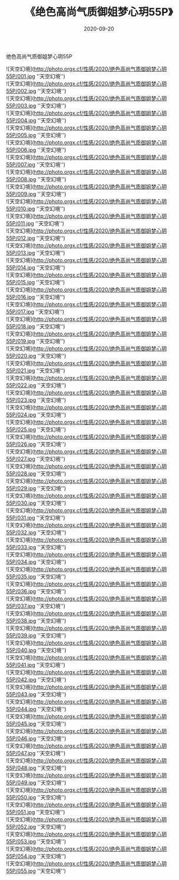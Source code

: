 ﻿---
layout: post
title:  《绝色高尚气质御姐梦心玥55P》
date:   2020-09-20
img: http://photo.orgx.cf/性感/2020/绝色高尚气质御姐梦心玥55P/000.jpg
tags: [美女, 性感, 泳衣]
---

绝色高尚气质御姐梦心玥55P



![天空幻境](http://photo.orgx.cf/性感/2020/绝色高尚气质御姐梦心玥55P/001.jpg ''天空幻境'') <br>
![天空幻境](http://photo.orgx.cf/性感/2020/绝色高尚气质御姐梦心玥55P/002.jpg ''天空幻境'') <br>
![天空幻境](http://photo.orgx.cf/性感/2020/绝色高尚气质御姐梦心玥55P/003.jpg ''天空幻境'') <br>
![天空幻境](http://photo.orgx.cf/性感/2020/绝色高尚气质御姐梦心玥55P/004.jpg ''天空幻境'') <br>
![天空幻境](http://photo.orgx.cf/性感/2020/绝色高尚气质御姐梦心玥55P/005.jpg ''天空幻境'') <br>
![天空幻境](http://photo.orgx.cf/性感/2020/绝色高尚气质御姐梦心玥55P/006.jpg ''天空幻境'') <br>
![天空幻境](http://photo.orgx.cf/性感/2020/绝色高尚气质御姐梦心玥55P/007.jpg ''天空幻境'') <br>
![天空幻境](http://photo.orgx.cf/性感/2020/绝色高尚气质御姐梦心玥55P/008.jpg ''天空幻境'') <br>
![天空幻境](http://photo.orgx.cf/性感/2020/绝色高尚气质御姐梦心玥55P/009.jpg ''天空幻境'') <br>
![天空幻境](http://photo.orgx.cf/性感/2020/绝色高尚气质御姐梦心玥55P/010.jpg ''天空幻境'') <br>
![天空幻境](http://photo.orgx.cf/性感/2020/绝色高尚气质御姐梦心玥55P/011.jpg ''天空幻境'') <br>
![天空幻境](http://photo.orgx.cf/性感/2020/绝色高尚气质御姐梦心玥55P/012.jpg ''天空幻境'') <br>
![天空幻境](http://photo.orgx.cf/性感/2020/绝色高尚气质御姐梦心玥55P/013.jpg ''天空幻境'') <br>
![天空幻境](http://photo.orgx.cf/性感/2020/绝色高尚气质御姐梦心玥55P/014.jpg ''天空幻境'') <br>
![天空幻境](http://photo.orgx.cf/性感/2020/绝色高尚气质御姐梦心玥55P/015.jpg ''天空幻境'') <br>
![天空幻境](http://photo.orgx.cf/性感/2020/绝色高尚气质御姐梦心玥55P/016.jpg ''天空幻境'') <br>
![天空幻境](http://photo.orgx.cf/性感/2020/绝色高尚气质御姐梦心玥55P/017.jpg ''天空幻境'') <br>
![天空幻境](http://photo.orgx.cf/性感/2020/绝色高尚气质御姐梦心玥55P/018.jpg ''天空幻境'') <br>
![天空幻境](http://photo.orgx.cf/性感/2020/绝色高尚气质御姐梦心玥55P/019.jpg ''天空幻境'') <br>
![天空幻境](http://photo.orgx.cf/性感/2020/绝色高尚气质御姐梦心玥55P/020.jpg ''天空幻境'') <br>
![天空幻境](http://photo.orgx.cf/性感/2020/绝色高尚气质御姐梦心玥55P/021.jpg ''天空幻境'') <br>
![天空幻境](http://photo.orgx.cf/性感/2020/绝色高尚气质御姐梦心玥55P/022.jpg ''天空幻境'') <br>
![天空幻境](http://photo.orgx.cf/性感/2020/绝色高尚气质御姐梦心玥55P/023.jpg ''天空幻境'') <br>
![天空幻境](http://photo.orgx.cf/性感/2020/绝色高尚气质御姐梦心玥55P/024.jpg ''天空幻境'') <br>
![天空幻境](http://photo.orgx.cf/性感/2020/绝色高尚气质御姐梦心玥55P/025.jpg ''天空幻境'') <br>
![天空幻境](http://photo.orgx.cf/性感/2020/绝色高尚气质御姐梦心玥55P/026.jpg ''天空幻境'') <br>
![天空幻境](http://photo.orgx.cf/性感/2020/绝色高尚气质御姐梦心玥55P/027.jpg ''天空幻境'') <br>
![天空幻境](http://photo.orgx.cf/性感/2020/绝色高尚气质御姐梦心玥55P/028.jpg ''天空幻境'') <br>
![天空幻境](http://photo.orgx.cf/性感/2020/绝色高尚气质御姐梦心玥55P/029.jpg ''天空幻境'') <br>
![天空幻境](http://photo.orgx.cf/性感/2020/绝色高尚气质御姐梦心玥55P/030.jpg ''天空幻境'') <br>
![天空幻境](http://photo.orgx.cf/性感/2020/绝色高尚气质御姐梦心玥55P/031.jpg ''天空幻境'') <br>
![天空幻境](http://photo.orgx.cf/性感/2020/绝色高尚气质御姐梦心玥55P/032.jpg ''天空幻境'') <br>
![天空幻境](http://photo.orgx.cf/性感/2020/绝色高尚气质御姐梦心玥55P/033.jpg ''天空幻境'') <br>
![天空幻境](http://photo.orgx.cf/性感/2020/绝色高尚气质御姐梦心玥55P/034.jpg ''天空幻境'') <br>
![天空幻境](http://photo.orgx.cf/性感/2020/绝色高尚气质御姐梦心玥55P/035.jpg ''天空幻境'') <br>
![天空幻境](http://photo.orgx.cf/性感/2020/绝色高尚气质御姐梦心玥55P/036.jpg ''天空幻境'') <br>
![天空幻境](http://photo.orgx.cf/性感/2020/绝色高尚气质御姐梦心玥55P/037.jpg ''天空幻境'') <br>
![天空幻境](http://photo.orgx.cf/性感/2020/绝色高尚气质御姐梦心玥55P/038.jpg ''天空幻境'') <br>
![天空幻境](http://photo.orgx.cf/性感/2020/绝色高尚气质御姐梦心玥55P/039.jpg ''天空幻境'') <br>
![天空幻境](http://photo.orgx.cf/性感/2020/绝色高尚气质御姐梦心玥55P/040.jpg ''天空幻境'') <br>
![天空幻境](http://photo.orgx.cf/性感/2020/绝色高尚气质御姐梦心玥55P/041.jpg ''天空幻境'') <br>
![天空幻境](http://photo.orgx.cf/性感/2020/绝色高尚气质御姐梦心玥55P/042.jpg ''天空幻境'') <br>
![天空幻境](http://photo.orgx.cf/性感/2020/绝色高尚气质御姐梦心玥55P/043.jpg ''天空幻境'') <br>
![天空幻境](http://photo.orgx.cf/性感/2020/绝色高尚气质御姐梦心玥55P/044.jpg ''天空幻境'') <br>
![天空幻境](http://photo.orgx.cf/性感/2020/绝色高尚气质御姐梦心玥55P/045.jpg ''天空幻境'') <br>
![天空幻境](http://photo.orgx.cf/性感/2020/绝色高尚气质御姐梦心玥55P/046.jpg ''天空幻境'') <br>
![天空幻境](http://photo.orgx.cf/性感/2020/绝色高尚气质御姐梦心玥55P/047.jpg ''天空幻境'') <br>
![天空幻境](http://photo.orgx.cf/性感/2020/绝色高尚气质御姐梦心玥55P/048.jpg ''天空幻境'') <br>
![天空幻境](http://photo.orgx.cf/性感/2020/绝色高尚气质御姐梦心玥55P/049.jpg ''天空幻境'') <br>
![天空幻境](http://photo.orgx.cf/性感/2020/绝色高尚气质御姐梦心玥55P/050.jpg ''天空幻境'') <br>
![天空幻境](http://photo.orgx.cf/性感/2020/绝色高尚气质御姐梦心玥55P/051.jpg ''天空幻境'') <br>
![天空幻境](http://photo.orgx.cf/性感/2020/绝色高尚气质御姐梦心玥55P/052.jpg ''天空幻境'') <br>
![天空幻境](http://photo.orgx.cf/性感/2020/绝色高尚气质御姐梦心玥55P/053.jpg ''天空幻境'') <br>
![天空幻境](http://photo.orgx.cf/性感/2020/绝色高尚气质御姐梦心玥55P/054.jpg ''天空幻境'') <br>
![天空幻境](http://photo.orgx.cf/性感/2020/绝色高尚气质御姐梦心玥55P/055.jpg ''天空幻境'') <br>